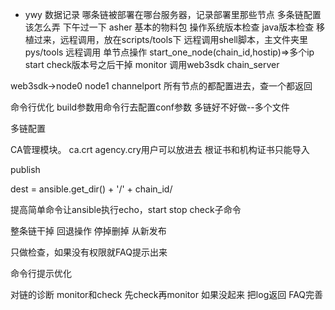 * ywy 数据记录 哪条链被部署在哪台服务器，记录部署里那些节点 多条链配置该怎么弄 下午过一下 
asher 基本的物料包 操作系统版本检查 java版本检查 移植过来，远程调用，放在scripts/tools下 远程调用shell脚本，主文件夹里pys/tools 远程调用
单节点操作 start_one_node(chain_id,hostip)=>多个ip start check版本号之后干掉
monitor 调用web3sdk chain_server

web3sdk->node0 node1 channelport 所有节点的都配置进去，查一个都返回 

命令行优化 build参数用命令行去配置conf参数 多链好不好做--多个文件

多链配置

CA管理模块。
ca.crt agency.cry用户可以放进去
根证书和机构证书只能导入

publish

dest = ansible.get_dir() + '/' + chain_id/


提高简单命令让ansible执行echo，start stop check子命令

整条链干掉 回退操作 停掉删掉 从新发布

只做检查，如果没有权限就FAQ提示出来

命令行提示优化 

对链的诊断 monitor和check 先check再monitor 如果没起来 把log返回
FAQ完善